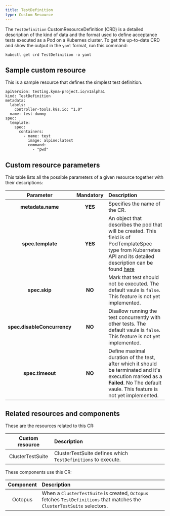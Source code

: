 ```yaml
---
title: TestDefinition
type: Custom Resource
---
```


The `TestDefinition` CustomResourceDefinition (CRD) is a detailed description of the kind of data and the format used to define acceptance tests executed as a Pod 
on a Kubernes cluster. 
To get the up-to-date CRD and show the output in the `yaml` format, run this command:

```
kubectl get crd TestDefinition -o yaml
```

## Sample custom resource
This is a sample resource that defines the simplest test definition. 

```
apiVersion: testing.kyma-project.io/v1alpha1
kind: TestDefinition
metadata:
  labels:
    controller-tools.k8s.io: "1.0"
  name: test-dummy
spec:
  template:
    spec:
      containers:
        - name: test
          image: alpine:latest
          command:
            - "pwd"
```

## Custom resource parameters

This table lists all the possible parameters of a given resource together with their descriptions:


| Parameter   |      Mandatory      |  Description |
|:-----------:|:-------------------:|:-------------|
| **metadata.name** |    **YES**   | Specifies the name of the CR. |
| **spec.template** |    **YES**   | An object that describes the pod that will be created. This field is of PodTemplateSpec type from Kubernetes API and its detailed description can be found [here](https://kubernetes.io/docs/reference/generated/kubernetes-api/v1.11/#podtemplatespec-v1-core)  |
| **spec.skip**     |    **NO**    | Mark that test should not be executed. The default vaule is `false`. This feature is not yet implemented. |
| **spec.disableConcurrency** | **NO** | Disallow running the test concurrently with other tests. The default vaule is `false`. This feature is not yet implemented. 
| **spec.timeout** | **NO** | Define maximal duration of the test, after which it should be terminated and it's execution marked as a **Failed**. No The default vaule. This feature is not yet implemented. 

## Related resources and components

These are the resources related to this CR:

| Custom resource |   Description |
|:----------:|:------|
| ClusterTestSuite |  ClusterTestSuite defines which `TestDefinitions` to execute.  |

These components use this CR:

| Component   |   Description |
|:----------:|:------|
| Octopus |  When a `ClusterTestSuite` is created, `Octopus` fetches `TestDefinitions` that matches the  `ClusterTestSuite` selectors.  |
